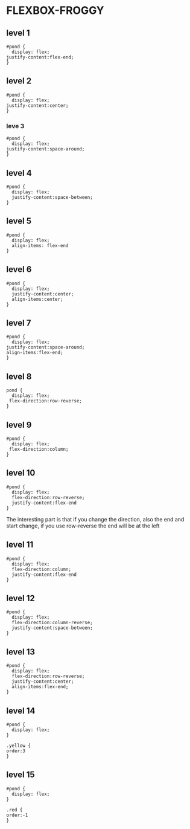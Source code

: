 # FLEXBOX-FROGGY

## level 1
```
#pond {
  display: flex;
justify-content:flex-end;
}
```


## level 2

```
#pond {
  display: flex;
justify-content:center;
}
```

### leve 3

```
#pond {
  display: flex;
justify-content:space-around;
}
```

## level 4

```
#pond {
  display: flex;
  justify-content:space-between;
}
```

## level 5

```
#pond {
  display: flex;
  align-items: flex-end
}
```
## level 6

```
#pond {
  display: flex;
  justify-content:center;
  align-items:center;
}
```
## level 7

```
#pond {
  display: flex;
justify-content:space-around;
align-items:flex-end;
}

```
## level 8

```
pond {
  display: flex;
 flex-direction:row-reverse;
}

```
## level 9

```
#pond {
  display: flex;
 flex-direction:column;
}

```
## level 10

```
#pond {
  display: flex;
  flex-direction:row-reverse;
  justify-content:flex-end
}
```
The interesting part is that if you change the direction, also the end and start change, if you use row-reverse the end will be at the left 


## level 11
```
#pond {
  display: flex;
  flex-direction:column;
  justify-content:flex-end
}
```

## level 12
```
#pond {
  display: flex;
  flex-direction:column-reverse;
  justify-content:space-between;
}
```

## level 13
```
#pond {
  display: flex;
  flex-direction:row-reverse;
  justify-content:center;
  align-items:flex-end;
}
```

## level 14
```
#pond {
  display: flex;
}

.yellow {
order:3
}
```

## level 15
```
#pond {
  display: flex;
}

.red {
order:-1
}
```


